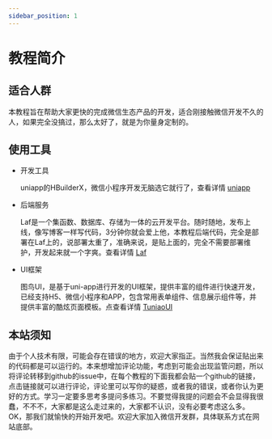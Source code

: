 ```yaml
---
sidebar_position: 1
---
```


# 教程简介

## 适合人群

本教程旨在帮助大家更快的完成微信生态产品的开发，适合刚接触微信开发不久的人，如果完全没搞过，那么太好了，就是为你量身定制的。

## 使用工具

- 开发工具

    uniapp的HBuilderX，微信小程序开发无脑选它就行了，查看详情 [uniapp](https://zh.uniapp.dcloud.io/) 

- 后端服务
  
  Laf是一个集函数、数据库、存储为一体的云开发平台。随时随地，发布上线，像写博客一样写代码，3分钟你就会爱上他，本教程后端代码，完全是部署在Laf上的，说部署太重了，准确来说，是贴上面的，完全不需要部署维护，开发起来就一个字爽。查看详情 [Laf](http://laf.run/signup?code=RHkdt6z)

- UI框架
  
  图鸟UI，是基于uni-app进行开发的UI框架，提供丰富的组件进行快速开发，已经支持H5、微信小程序和APP，包含常用表单组件、信息展示组件等，并提供丰富的酷炫页面模板。点查看详情 [TuniaoUI](https://vue2.tuniaokj.com/) 
 
## 本站须知

由于个人技术有限，可能会存在错误的地方，欢迎大家指正。当然我会保证贴出来的代码都是可以运行的。本来想增加评论功能，考虑到可能会出现监管问题，所以将评论转移到github的issue中，在每个教程的下面我都会贴一个github的链接，点击链接就可以进行评论，评论里可以写你的疑惑，或者我的错误，或者你认为更好的方式。学习一定要多思考多提问多练习。不要觉得我提的问题会不会显得我很蠢，不不不，大家都是这么走过来的，大家都不认识，没有必要考虑这么多。OK，那我们就愉快的开始开发吧。欢迎大家加入微信开发群，具体联系方式在网站底部。

